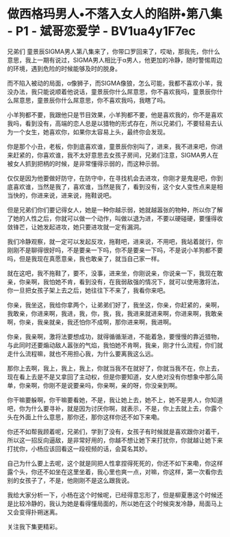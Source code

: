 # 做西格玛男人•不落入女人的陷阱•第八集 - P1 - 斌哥恋爱学 - BV1ua4y1F7ec

兄弟们 童景辰SIGMA男人第八集来了，你带口罗回来了，哎呦，那我先，你什么意思，我上一期有说过，SIGMA男人相比于α男人，他更加的冷静，随时警惕周边的环境，遇到危险的时候能够及时的脱身。

而不陷入被动的局面，α像狮子，而SIGMA像狼，怎么可能，我都不喜欢小羊，我没办法，我只能说顺着他说话，童景辰你什么屌意思，你不喜欢我吗，童景辰你什么屌意思，童景辰你什么屌意思，你不喜欢我吗，我瞎了吗。

小羊狗都不要，我跟他只是节目效果，小羊狗都不要，他是喜欢我的，你不是喜欢我吗，看到没有，高端的恋人总是以猎物的形式存在，所以兄弟们，不要轻易去认为一个女生，她喜欢你，如果你太容易上头，最终你会发现。

你是那个小丑，老板，你到底喜欢谁，童景辰你别叫了，进来，我不进来吧，你进来赶紧的，你喜欢谁，我不太好意思去女孩子房间，兄弟们注意，SIGMA男人在被女人抓到把柄的时候，是非常懂得示弱的，而这种示弱。

仅仅是因为他要做好防守，在防守中，在寻找机会去进攻，你刚才是鬼是吧，你到底喜欢谁，当然是我了，喜欢谁，当然是我了，看到没有，这个女人变性点来是相当快的，你进来说，进来说，拖鞋说吧。

但是兄弟们你们要记得女人，她是一种你越示弱，她就越嚣张的物种，所以你了解了她的人性之后，你就可以做一个动作，叫做以退为进，不要以硬碰硬，要懂得收敛锋芒，让她发起进攻，她只要进攻就一定有漏洞。

我们冷静观察，就一定可以发起反攻，拖鞋吧，进来说，不用吧，我站着就行，你刚刚不是聊得很好吗，不是要亲一下吗，你不是要亲一下吗，不是说小羊狗都不要吗，但是我现在真愿意亲，我也敢亲了，就当自己家一样。

就在这吧，我不拖鞋了，要不，没事，进来坐，你刚说亲，你说亲一下，我现在敢亲，你亲啊，我怕她不肯，看到没有，在我弱敌强的情况下，就可以使用激将法，你一旦把女孩子架上去之后，她往往下不来了，我看你来吧。

你亲，我坐这，我给你拿两个，让弟弟们好了，我坐这，你亲，你赶紧的，亲啊，我敢亲，你进来啊，我进，我，你，我，我，我进来就进来啊，你进来啊，我敢亲啊，你亲，我亲就亲，我还怕你不成啊，那你进来啊，我进啊。

你亲，我亲啊，激将法要想成功，就得循循渐进，不能着急，要慢慢的靠近猎物，与此同时还要煽动敌人嚣张的气焰，我怕她不肯啊，我亲，刚才什么流程，你们就走什么流程嘛，就也不用担心我，为什么要离我这么远。

那你上去啊，我上，我上，我上，你就当我不在就好了，你就当我不在，你上去，现在看上去是不是又拿回了主动权，但是你要知道，女人绝对没有你想象中那么简单，你亲啊，你刚不是说要亲吗，你亲啊，亲的呀，你没亲到啊。

你干嘛要躲啊，你干嘛要看她，不是，我让她上去，她不上，她不是男人，你知道吧，你为什么要寻补，就是因为讨厌你啊，就表示，不是，你上去就上去，你露个头在外面上什么意思，那你还，那你这样你还不如下来嘞。

你还不如帮我顾着呢，兄弟们，学到了没有，女孩子有时候就是喜欢跟你对着干，所以这一招反向逼敌，是非常好用的，你越不想让她下来打扰你，你就越让她下来打扰你，小杨应该回看这一段视频的话，会莫名其妙。

自己为什么要上去呢，这个就是同把人性拿捏得死死的，你还不如下来嘞，你这样露个头，你还不如坐在这里坐着，我心里也爽一点，对嘛，你这样，第一次看你去别的女孩子了，不是，他刚刚不是这么跟我说。

我给大家分析一下，小杨在这个时候呢，已经得意忘形了，但是柳夏惠这个时候还是比较冷静的，我认为她是看得懂局面的，所以她在这个时候突发冷静，局面马上又会变得扑朔迷离。

关注我下集更精彩。